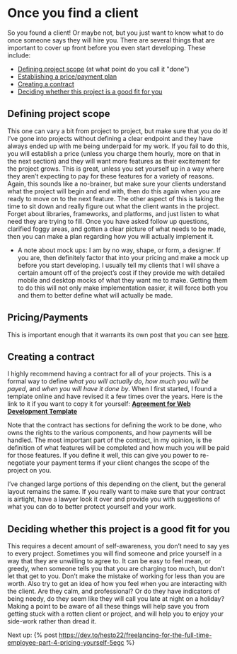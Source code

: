 # Once you find a client
So you found a client! Or maybe not, but you just want to know what to do once someone says they will hire you. There are several things that are important to cover up front before you even start developing. These include: 
- [Defining project scope](#defining-scope) (at what point do you call it "done")
- [Establishing a price/payment plan](#payment-plan)
- [Creating a contract](#contract)
- [Deciding whether this project is a good fit for you](#fit)

<a name="defining-scope"></a>
## Defining project scope

This one can vary a bit from project to project, but make sure that you do it! I’ve gone into projects without defining a clear endpoint and they have always ended up with me being underpaid for my work. If you fail to do this, you will establish a price (unless you charge them hourly, more on that in the next section) and they will want more features as their excitement for the project grows. This is great, unless you set yourself up in a way where they aren’t expecting to pay for these features for a variety of reasons. Again, this sounds like a no-brainer, but make sure your clients understand what the project will begin and end with, then do this again when you are ready to move on to the next feature. The other aspect of this is taking the time to sit down and really figure out what the client wants in the project. Forget about libraries, frameworks, and platforms, and just listen to what need they are trying to fill. Once you have asked follow up questions, clarified foggy areas, and gotten a clear picture of what needs to be made, then you can make a plan regarding how you will actually implement it.

* A note about mock ups: I am by no way, shape, or form, a designer. If you are, then definitely factor that into your pricing and make a mock up before you start developing. I usually tell my clients that I will shave a certain amount off of the project’s cost if they provide me with detailed mobile and desktop mocks of what they want me to make. Getting them to do this will not only make implementation easier, it will force both you and them to better define what will actually be made.

<a name="payment-plan"></a>
## Pricing/Payments

This is important enough that it warrants its own post that you can see [here](https://dev.to/hesto22/freelancing-for-the-full-time-employee-part-4-pricing-yourself-5egc). 

<a name="contract"></a>
## Creating a contract

I highly recommend having a contract for all of your projects. This is a formal way to define *what you will actually do*, *how much you will be payed*, and *when you will have it done by*. When I first started, I found a template online and have revised it a few times over the years. Here is the link to it if you want to copy it for yourself: **[Agreement for Web Development Template](https://docs.google.com/document/d/1CQtQGeEdrwsC_Pum0FQh1kfl9C7jSfa1yfX3X4Y7ruM/edit?usp=sharing)**

Note that the contract has sections for defining the work to be done, who owns the rights to the various components, and how payments will be handled. The most important part of the contract, in my opinion, is the definition of what features will be completed and how much you will be paid for those features. If you define it well, this can give you power to re-negotiate your payment terms if your client changes the scope of the project on you.

I’ve changed large portions of this depending on the client, but the general layout remains the same. If you really want to make sure that your contract is airtight, have a lawyer look it over and provide you with suggestions of what you can do to better protect yourself and your work.
<a name="fit"></a>
## Deciding whether this project is a good fit for you
This requires a decent amount of self-awareness, you don’t need to say yes to every project. Sometimes you will find someone and price yourself in a way that they are unwilling to agree to. It can be easy to feel mean, or greedy, when someone tells you that you are charging too much, but don’t let that get to you. Don’t make the mistake of working for less than you are worth. Also try to get an idea of how you feel when you are interacting with the client. Are they calm, and professional? Or do they have indicators of being needy, do they seem like they will call you late at night on a holiday? Making a point to be aware of all these things will help save you from getting stuck with a rotten client or project, and will help you to enjoy your side-work rather than dread it.

Next up: {% post https://dev.to/hesto22/freelancing-for-the-full-time-employee-part-4-pricing-yourself-5egc %}
